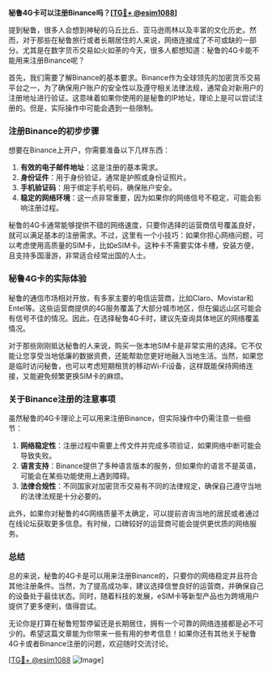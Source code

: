 **秘鲁4G卡可以注册Binance吗？[[TG💪+ @esim1088](https://t.me/s/esim1088)]**

提到秘鲁，很多人会想到神秘的马丘比丘、亚马逊雨林以及丰富的文化历史。然而，对于那些在秘鲁旅行或者长期居住的人来说，网络连接成了不可或缺的一部分。尤其是在数字货币交易如火如荼的今天，很多人都想知道：秘鲁的4G卡能不能用来注册Binance呢？

首先，我们需要了解Binance的基本要求。Binance作为全球领先的加密货币交易平台之一，为了确保用户账户的安全性以及遵守相关法律法规，通常会对新用户的注册地址进行验证。这意味着如果你使用的是秘鲁的IP地址，理论上是可以尝试注册的。但是，实际操作中可能会遇到一些限制。

### 注册Binance的初步步骤

想要在Binance上开户，你需要准备以下几样东西：

1. **有效的电子邮件地址**：这是注册的基本需求。
2. **身份证件**：用于身份验证，通常是护照或身份证照片。
3. **手机验证码**：用于绑定手机号码，确保账户安全。
4. **稳定的网络环境**：这一点非常重要，因为如果你的网络信号不稳定，可能会影响注册过程。

秘鲁的4G卡通常能够提供不错的网络速度，只要你选择的运营商信号覆盖良好，就可以满足基本的注册需求。不过，这里有一个小技巧：如果你担心网络问题，可以考虑使用高质量的SIM卡，比如eSIM卡。这种卡不需要实体卡槽，安装方便，且支持多国漫游，非常适合经常出国的人士。

### 秘鲁4G卡的实际体验

秘鲁的通信市场相对开放，有多家主要的电信运营商，比如Claro、Movistar和Entel等。这些运营商提供的4G服务覆盖了大部分城市地区，但在偏远山区可能会有信号不佳的情况。因此，在选择秘鲁4G卡时，建议先查询具体地区的网络覆盖情况。

对于那些刚刚抵达秘鲁的人来说，购买一张本地SIM卡是非常实用的选择。它不仅能让您享受当地低廉的数据资费，还能帮助您更好地融入当地生活。当然，如果您是临时访问秘鲁，也可以考虑短期租赁的移动Wi-Fi设备，这样既能保持网络连接，又能避免频繁更换SIM卡的麻烦。

### 关于Binance注册的注意事项

虽然秘鲁的4G卡理论上可以用来注册Binance，但实际操作中仍需注意一些细节：

1. **网络稳定性**：注册过程中需要上传文件并完成多项验证，如果网络中断可能会导致失败。
2. **语言支持**：Binance提供了多种语言版本的服务，但如果你的语言不是英语，可能会在某些功能使用上遇到障碍。
3. **法律合规性**：不同国家对加密货币交易有不同的法律规定，确保自己遵守当地的法律法规是十分必要的。

此外，如果你对秘鲁的4G网络质量不太确定，可以提前咨询当地的居民或者通过在线论坛获取更多信息。有时候，口碑较好的运营商可能会提供更优质的网络服务。

### 总结

总的来说，秘鲁的4G卡是可以用来注册Binance的，只要你的网络稳定并且符合其他注册条件。当然，为了提高成功率，建议选择信誉良好的运营商，并确保自己的设备处于最佳状态。同时，随着科技的发展，eSIM卡等新型产品也为跨境用户提供了更多便利，值得尝试。

无论你是打算在秘鲁短暂停留还是长期居住，拥有一个可靠的网络连接都是必不可少的。希望这篇文章能为你带来一些有用的参考信息！如果你还有其他关于秘鲁4G卡或者Binance注册的问题，欢迎随时交流讨论。

[[TG💪+ @esim1088](https://t.me/s/esim1088) ![Image](https://i.postimg.cc/4NQfJmqS/Snipaste-2025-05-13-00-14-12.png)]